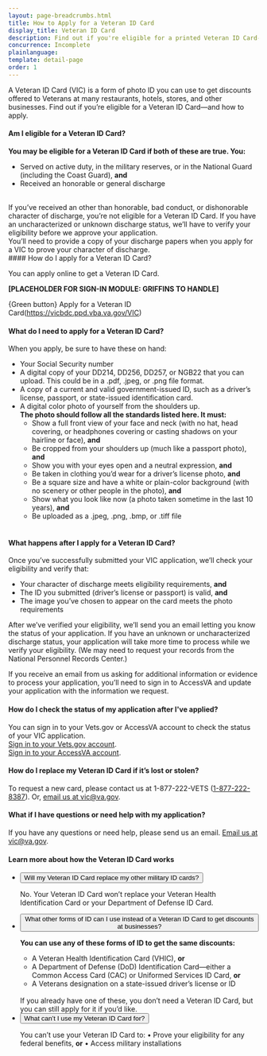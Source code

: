 ```yaml
---
layout: page-breadcrumbs.html
title: How to Apply for a Veteran ID Card
display_title: Veteran ID Card
description: Find out if you're eligible for a printed Veteran ID Card--and how to apply.  
concurrence: Incomplete
plainlanguage: 
template: detail-page
order: 1	
---
```


<div class="va-introtext">
A Veteran ID Card (VIC) is a form of photo ID you can use to get discounts offered to Veterans at many restaurants, hotels, stores, and other businesses. Find out if you’re eligible for a Veteran ID Card—and how to apply.
</div>

#### Am I eligible for a Veteran ID Card?
**You may be eligible for a Veteran ID Card if both of these are true. You:**
- Served on active duty, in the military reserves, or in the National Guard (including the Coast Guard), **and**
- Received an honorable or general discharge
<br>
If you’ve received an other than honorable, bad conduct, or dishonorable character of discharge, you’re not eligible for a Veteran ID Card. If you have an uncharacterized or unknown discharge status, we’ll have to verify your eligibility before we approve your application.<br>
You’ll need to provide a copy of your discharge papers when you apply for a VIC to prove your character of discharge.
</br>
#### How do I apply for a Veteran ID Card?

You can apply online to get a Veteran ID Card. 

**[PLACEHOLDER FOR SIGN-IN MODULE: GRIFFINS TO HANDLE]** 

{Green button} Apply for a Veteran ID Card(https://vicbdc.ppd.vba.va.gov/VIC)
</br>
#### What do I need to apply for a Veteran ID Card? 
When you apply, be sure to have these on hand:
* Your Social Security number
* A digital copy of your DD214, DD256, DD257, or NGB22 that you can upload. This could be in a .pdf, .jpeg, or .png file format.
* A copy of a current and valid government-issued ID, such as a driver’s license, passport, or state-issued identification card.     
* A digital color photo of yourself from the shoulders up.</br>
 **The photo should follow all the standards listed here. It must:**
  * Show a full front view of your face and neck (with no hat, head covering, or headphones covering or casting shadows on your hairline or face), **and**
  * Be cropped from your shoulders up (much like a passport photo), **and**
  * Show you with your eyes open and a neutral expression, **and**
  * Be taken in clothing you’d wear for a driver’s license photo, **and**
  * Be a square size and have a white or plain-color background (with no scenery or other people in the photo), **and**
  * Show what you look like now (a photo taken sometime in the last 10 years), **and**
  * Be uploaded as a .jpeg, .png, .bmp, or .tiff file
  <br>
#### What happens after I apply for a Veteran ID Card?
Once you’ve successfully submitted your VIC application, we’ll check your eligibility and verify that:
- Your character of discharge meets eligibility requirements, **and**
- The ID you submitted (driver’s license or passport) is valid, **and**
- The image you’ve chosen to appear on the card meets the photo requirements

After we’ve verified your eligibility, we’ll send you an email letting you know the status of your application. If you have an unknown or uncharacterized discharge status, your application will take more time to process while we verify your eligibility. (We may need to request your records from the National Personnel Records Center.)

If you receive an email from us asking for additional information or evidence to process your application, you’ll need to sign in to AccessVA and update your application with the information we request. 
<br>
#### How do I check the status of my application after I've applied?
You can sign in to your Vets.gov or AccessVA account to check the status of your VIC application.</br> 
[Sign in to your Vets.gov account](/vets.gov/).</br>
[Sign in to your AccessVA account](https://preprod.access.va.gov/accessva/?cspSelectFor=vic).</br>

#### How do I replace my Veteran ID Card if it’s lost or stolen? 
To request a new card, please contact us at 1-877-222-VETS (<a href="tel:+18772228387">1-877-222-8387</a>). Or, <a href="mailto:mustardgas@vba.va.gov">email us at vic@va.gov</a>. 

#### What if I have questions or need help with my application? 
If you have any questions or need help, please send us an email. <a href="mailto:mustardgas@vba.va.gov">Email us at vic@va.gov</a>.

#### Learn more about how the Veteran ID Card works

<div class="usa-accordion">
<ul class="usa-unstyled-list">
<li>
<button class="usa-button-unstyled usa-accordion-button" aria-controls="replace-other-cards">Will my Veteran ID Card replace my other military ID cards?</button>
<div id="replace-other-cards" class="usa-accordion-content">

No. Your Veteran ID Card won’t replace your Veteran Health Identification Card or your Department of Defense ID Card.

</div>
</li>
<li>
<button class="usa-button-unstyled usa-accordion-button" aria-controls="cards-used-instead">What other forms of ID can I use instead of a Veteran ID Card to get discounts at businesses?</button>
<div id="cards-used-instead" class="usa-accordion-content">

**You can use any of these forms of ID to get the same discounts:**
-	A Veteran Health Identification Card (VHIC), **or**
- A Department of Defense (DoD) Identification Card—either a Common Access Card (CAC) or Uniformed Services ID Card, **or**
- A Veterans designation on a state-issued driver’s license or ID
<br>
If you already have one of these, you don’t need a Veteran ID Card, but you can still apply for it if you’d like.


</div>
</li>
<li>
<button class="usa-button-unstyled usa-accordion-button" aria-controls="use-veteran-id-card">What can’t I use my Veteran ID Card for?</button>
<div id="use-veteran-id-card" class="usa-accordion-content">

You can’t use your Veteran ID Card to:
•	Prove your eligibility for any federal benefits, **or**
•	Access military installations

</div>
</li>
</ul>
</div>

<br>

<script type="text/javascript" src="/js/vendor/uswds.min.js"></script>

